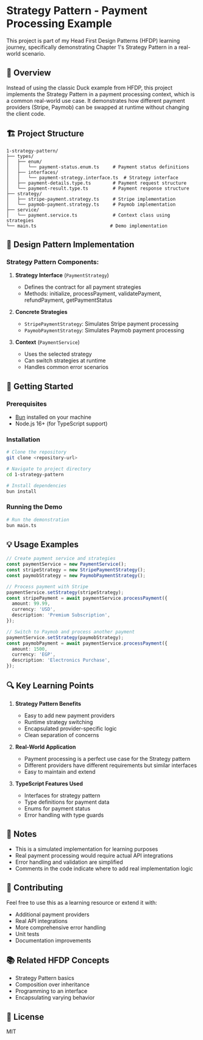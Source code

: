 # Strategy Pattern - Payment Processing Example

This project is part of my Head First Design Patterns (HFDP) learning journey, specifically demonstrating Chapter 1's Strategy Pattern in a real-world scenario.

## 🎯 Overview

Instead of using the classic Duck example from HFDP, this project implements the Strategy Pattern in a payment processing context, which is a common real-world use case. It demonstrates how different payment providers (Stripe, Paymob) can be swapped at runtime without changing the client code.

## 🏗️ Project Structure

```
1-strategy-pattern/
├── types/
│   ├── enum/
│   │   └── payment-status.enum.ts     # Payment status definitions
│   ├── interfaces/
│   │   └── payment-strategy.interface.ts  # Strategy interface
│   ├── payment-details.type.ts        # Payment request structure
│   └── payment-result.type.ts         # Payment response structure
├── strategy/
│   ├── stripe-payment.strategy.ts     # Stripe implementation
│   └── paymob-payment.strategy.ts     # Paymob implementation
├── service/
│   └── payment.service.ts             # Context class using strategies
└── main.ts                           # Demo implementation
```

## 🎨 Design Pattern Implementation

### Strategy Pattern Components:

1. **Strategy Interface** (`PaymentStrategy`)

   - Defines the contract for all payment strategies
   - Methods: initialize, processPayment, validatePayment, refundPayment, getPaymentStatus

2. **Concrete Strategies**

   - `StripePaymentStrategy`: Simulates Stripe payment processing
   - `PaymobPaymentStrategy`: Simulates Paymob payment processing

3. **Context** (`PaymentService`)
   - Uses the selected strategy
   - Can switch strategies at runtime
   - Handles common error scenarios

## 🚀 Getting Started

### Prerequisites

- [Bun](https://bun.sh/) installed on your machine
- Node.js 16+ (for TypeScript support)

### Installation

```bash
# Clone the repository
git clone <repository-url>

# Navigate to project directory
cd 1-strategy-pattern

# Install dependencies
bun install
```

### Running the Demo

```bash
# Run the demonstration
bun main.ts
```

## 💡 Usage Examples

```typescript
// Create payment service and strategies
const paymentService = new PaymentService();
const stripeStrategy = new StripePaymentStrategy();
const paymobStrategy = new PaymobPaymentStrategy();

// Process payment with Stripe
paymentService.setStrategy(stripeStrategy);
const stripePayment = await paymentService.processPayment({
  amount: 99.99,
  currency: 'USD',
  description: 'Premium Subscription',
});

// Switch to Paymob and process another payment
paymentService.setStrategy(paymobStrategy);
const paymobPayment = await paymentService.processPayment({
  amount: 1500,
  currency: 'EGP',
  description: 'Electronics Purchase',
});
```

## 🔍 Key Learning Points

1. **Strategy Pattern Benefits**

   - Easy to add new payment providers
   - Runtime strategy switching
   - Encapsulated provider-specific logic
   - Clean separation of concerns

2. **Real-World Application**

   - Payment processing is a perfect use case for the Strategy pattern
   - Different providers have different requirements but similar interfaces
   - Easy to maintain and extend

3. **TypeScript Features Used**
   - Interfaces for strategy pattern
   - Type definitions for payment data
   - Enums for payment status
   - Error handling with type guards

## 📝 Notes

- This is a simulated implementation for learning purposes
- Real payment processing would require actual API integrations
- Error handling and validation are simplified
- Comments in the code indicate where to add real implementation logic

## 🤝 Contributing

Feel free to use this as a learning resource or extend it with:

- Additional payment providers
- Real API integrations
- More comprehensive error handling
- Unit tests
- Documentation improvements

## 📚 Related HFDP Concepts

- Strategy Pattern basics
- Composition over inheritance
- Programming to an interface
- Encapsulating varying behavior

## 📄 License

MIT

